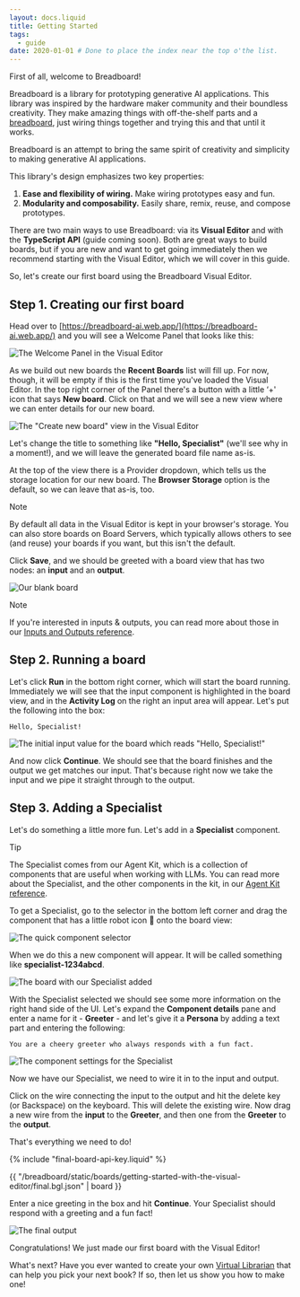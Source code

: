 ```yaml
---
layout: docs.liquid
title: Getting Started
tags:
  - guide
date: 2020-01-01 # Done to place the index near the top o'the list.
---
```


First of all, welcome to Breadboard!

Breadboard is a library for prototyping generative AI applications. This library was inspired by the hardware maker community and their boundless creativity. They make amazing things with off-the-shelf parts and a [breadboard](https://en.wikipedia.org/wiki/Breadboard), just wiring things together and trying this and that until it works.

Breadboard is an attempt to bring the same spirit of creativity and simplicity to making generative AI applications.

This library's design emphasizes two key properties:

1. **Ease and flexibility of wiring.** Make wiring prototypes easy and fun.
1. **Modularity and composability.** Easily share, remix, reuse, and compose prototypes.

There are two main ways to use Breadboard: via its **Visual Editor** and with the **TypeScript API** (guide coming soon). Both are great ways to build boards, but if you are new and want to get going immediately then we recommend starting with the Visual Editor, which we will cover in this guide.

So, let's create our first board using the Breadboard Visual Editor.

## Step 1. Creating our first board

Head over to [https://breadboard-ai.web.app/](https://breadboard-ai.web.app/) and you will see a Welcome Panel that looks like this:

![The Welcome Panel in the Visual Editor](/breadboard/static/images/getting-started-with-the-visual-editor/1-welcome-panel.png)

As we build out new boards the **Recent Boards** list will fill up. For now, though, it will be empty if this is the first time you've loaded the Visual Editor. In the top right corner of the Panel there's a button with a little ‘+' icon that says **New board**. Click on that and we will see a new view where we can enter details for our new board.

![The "Create new board" view in the Visual Editor](/breadboard/static/images/getting-started-with-the-visual-editor/2-create-board.png)

Let's change the title to something like **"Hello, Specialist"** (we'll see why in a moment!), and we will leave the generated board file name as-is.

At the top of the view there is a Provider dropdown, which tells us the storage location for our new board. The **Browser Storage** option is the default, so we can leave that as-is, too.

> [!NOTE]
> By default all data in the Visual Editor is kept in your browser's storage. You can also store boards on Board Servers, which typically allows others to see (and reuse) your boards if you want, but this isn't the default.

Click **Save**, and we should be greeted with a board view that has two nodes: an **input** and an **output**.

![Our blank board](/breadboard/static/images/getting-started-with-the-visual-editor/3-blank-board.png)

> [!NOTE]
> If you're interested in inputs & outputs, you can read more about those in our [Inputs and Outputs reference](../io/).

## Step 2. Running a board

Let's click **Run** in the bottom right corner, which will start the board running. Immediately we will see that the input component is highlighted in the board view, and in the **Activity Log** on the right an input area will appear. Let's put the following into the box:

```prompt
Hello, Specialist!
```

![The initial input value for the board which reads "Hello, Specialist!"](/breadboard/static/images/getting-started-with-the-visual-editor/4-first-input.png)

And now click **Continue**. We should see that the board finishes and the output we get matches our input. That's because right now we take the input and we pipe it straight through to the output.

## Step 3. Adding a Specialist

Let's do something a little more fun. Let's add in a **Specialist** component.

> [!TIP]
> The Specialist comes from our Agent Kit, which is a collection of components that are useful when working with LLMs. You can read more about the Specialist, and the other components in the kit, in our [Agent Kit reference](https://breadboard-ai.github.io/breadboard/docs/kits/agents/#specialist).

To get a Specialist, go to the selector in the bottom left corner and drag the component that has a little robot icon 🤖 onto the board view:

![The quick component selector](/breadboard/static/images/shared/component-selector.png)

When we do this a new component will appear. It will be called something like **specialist-1234abcd**.

![The board with our Specialist added](/breadboard/static/images/getting-started-with-the-visual-editor/6-graph.png)

With the Specialist selected we should see some more information on the right hand side of the UI. Let's expand the **Component details** pane and enter a name for it - **Greeter** - and let's give it a **Persona** by adding a text part and entering the following:

```prompt
You are a cheery greeter who always responds with a fun fact.
```

![The component settings for the Specialist](/breadboard/static/images/getting-started-with-the-visual-editor/7-node-settings.png)

Now we have our Specialist, we need to wire it in to the input and output.

Click on the wire connecting the input to the output and hit the delete key (or Backspace) on the keyboard. This will delete the existing wire. Now drag a new wire from the **input** to the **Greeter**, and then one from the **Greeter** to the **output**.

That's everything we need to do!

{% include "final-board-api-key.liquid" %}

{{ "/breadboard/static/boards/getting-started-with-the-visual-editor/final.bgl.json" | board }}

Enter a nice greeting in the box and hit **Continue**. Your Specialist should respond with a greeting and a fun fact!

![The final output](/breadboard/static/images/getting-started-with-the-visual-editor/8-final-output.png)

Congratulations! We just made our first board with the Visual Editor!

What's next? Have you ever wanted to create your own [Virtual Librarian](../guides/librarian/) that can help you pick your next book? If so, then let us show you how to make one!

